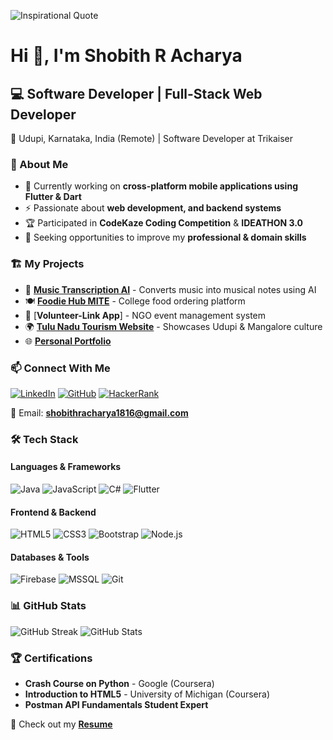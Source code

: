 ![Inspirational Quote](https://i.pinimg.com/736x/ba/f7/a6/baf7a60b1ae513df659e09782dead814.jpg)

# Hi 👋, I'm Shobith R Acharya

## 💻 Software Developer | Full-Stack Web Developer

📍 Udupi, Karnataka, India (Remote) | Software Developer at Trikaiser

### 🚀 About Me
- 🔭 Currently working on **cross-platform mobile applications using Flutter & Dart**
- ⚡ Passionate about **web development, and backend systems**
- 🏆 Participated in **CodeKaze Coding Competition** & **IDEATHON 3.0**
- 🎯 Seeking opportunities to improve my **professional & domain skills**

### 🏗️ My Projects
- 🎵 [**Music Transcription AI**](https://github.com/Shobith16/MusicalNotesGeneration) - Converts music into musical notes using AI
- 🍽️ [**Foodie Hub MITE**](https://messeatz.com) - College food ordering platform
- 📱 [**Volunteer-Link App**] - NGO event management system
- 🌍 [**Tulu Nadu Tourism Website**](https://github.com/Shobith16/TulunadExplore) - Showcases Udupi & Mangalore culture
- 🌐 [**Personal Portfolio**](https://shobith16.github.io/Portfolio)

### 📫 Connect With Me
[![LinkedIn](https://img.shields.io/badge/LinkedIn-%230077B5.svg?style=for-the-badge&logo=linkedin&logoColor=white)](https://linkedin.com/in/shobith-r-acharya-89a146222)
[![GitHub](https://img.shields.io/badge/GitHub-%2312100E.svg?style=for-the-badge&logo=github&logoColor=white)](https://github.com/Shobith16)
[![HackerRank](https://img.shields.io/badge/HackerRank-32CD32?style=for-the-badge&logo=hackerrank&logoColor=white)](https://www.hackerrank.com/profile/shobithracharya1)

📧 Email: **shobithracharya1816@gmail.com**

### 🛠️ Tech Stack
#### **Languages & Frameworks**
![Java](https://img.shields.io/badge/Java-ED8B00?style=for-the-badge&logo=java&logoColor=white)
![JavaScript](https://img.shields.io/badge/JavaScript-F7DF1E?style=for-the-badge&logo=javascript&logoColor=black)
![C#](https://img.shields.io/badge/C%23-239120?style=for-the-badge&logo=c-sharp&logoColor=white)
![Flutter](https://img.shields.io/badge/Flutter-02569B?style=for-the-badge&logo=flutter&logoColor=white)


#### **Frontend & Backend**
![HTML5](https://img.shields.io/badge/HTML5-E34F26?style=for-the-badge&logo=html5&logoColor=white)
![CSS3](https://img.shields.io/badge/CSS3-1572B6?style=for-the-badge&logo=css3&logoColor=white)
![Bootstrap](https://img.shields.io/badge/Bootstrap-563D7C?style=for-the-badge&logo=bootstrap&logoColor=white)
![Node.js](https://img.shields.io/badge/Node.js-43853D?style=for-the-badge&logo=node.js&logoColor=white)

#### **Databases & Tools**
![Firebase](https://img.shields.io/badge/Firebase-FFCA28?style=for-the-badge&logo=firebase&logoColor=black)
![MSSQL](https://img.shields.io/badge/MSSQL-CC2927?style=for-the-badge&logo=microsoft-sql-server&logoColor=white)
![Git](https://img.shields.io/badge/Git-F05032?style=for-the-badge&logo=git&logoColor=white)

### 📊 GitHub Stats
![GitHub Streak](https://github-readme-streak-stats.herokuapp.com/?user=shobith16&theme=dark)
![GitHub Stats](https://github-readme-stats.vercel.app/api?username=shobith16&show_icons=true&theme=gotham)

### 🏆 Certifications
- **Crash Course on Python** - Google (Coursera)
- **Introduction to HTML5** - University of Michigan (Coursera)
- **Postman API Fundamentals Student Expert**

📄 Check out my **[Resume](https://drive.google.com/file/d/1SS9KyGWS3AbeGr2MkLWrwpipuY7H5ckk/view?usp=drive_link)**
